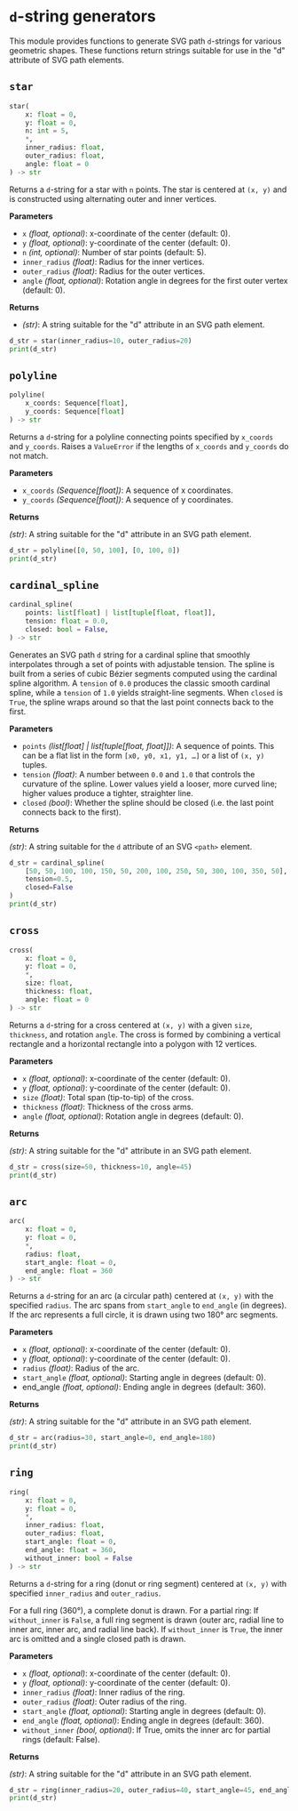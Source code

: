 # `d`-string generators

This module provides functions to generate SVG path `d`-strings for various geometric shapes. These functions return strings suitable for use in the "d" attribute of SVG path elements.

## <span class="func"></span>`star`

```py
star(
    x: float = 0,
    y: float = 0,
    n: int = 5,
    *, 
    inner_radius: float,
    outer_radius: float,
    angle: float = 0
) -> str
```

Returns a `d`-string for a star with `n` points. The star is centered at `(x, y)` and is constructed using alternating outer and inner vertices.

<span class="param">**Parameters**</span>

- `x` *(float, optional)*: x-coordinate of the center (default: 0).
- `y` *(float, optional)*: y-coordinate of the center (default: 0).
- `n` *(int, optional)*: Number of star points (default: 5).
- `inner_radius` *(float)*: Radius for the inner vertices.
- `outer_radius` *(float)*: Radius for the outer vertices.
- `angle` *(float, optional)*: Rotation angle in degrees for the first outer vertex (default: 0).

<span class="returns">**Returns**</span>

- *(str)*: A string suitable for the "d" attribute in an SVG path element.

```py
d_str = star(inner_radius=10, outer_radius=20)
print(d_str)
```

## <span class="func"></span>`polyline`

```py
polyline(
    x_coords: Sequence[float],
    y_coords: Sequence[float]
) -> str
```

Returns a `d`-string for a polyline connecting points specified by `x_coords` and `y_coords`.
Raises a `ValueError` if the lengths of `x_coords` and `y_coords` do not match.

<span class="param">**Parameters**</span>

- `x_coords` *(Sequence[float])*: A sequence of x coordinates.
- `y_coords` *(Sequence[float])*: A sequence of y coordinates.

<span class="returns">**Returns**</span>

*(str)*: A string suitable for the "d" attribute in an SVG path element.

```py
d_str = polyline([0, 50, 100], [0, 100, 0])
print(d_str)
```

## <span class="func"></span>`cardinal_spline`

```py
cardinal_spline(
    points: list[float] | list[tuple[float, float]],
    tension: float = 0.0,
    closed: bool = False,
) -> str
```

Generates an SVG path `d` string for a cardinal spline that smoothly interpolates through a set of points with adjustable tension. The spline is built from a series of cubic Bézier segments computed using the cardinal spline algorithm. A `tension` of `0.0` produces the classic smooth cardinal spline, while a `tension` of `1.0` yields straight-line segments. When `closed` is `True`, the spline wraps around so that the last point connects back to the first.

<span class="param">**Parameters**</span>

- `points` *(list[float] | list[tuple[float, float]])*: A sequence of points. This can be a flat list in the form `[x0, y0, x1, y1, …]` or a list of `(x, y)` tuples.
- `tension` *(float)*: A number between `0.0` and `1.0` that controls the curvature of the spline. Lower values yield a looser, more curved line; higher values produce a tighter, straighter line.
- `closed` *(bool)*: Whether the spline should be closed (i.e. the last point connects back to the first).

<span class="returns">**Returns**</span>

*(str)*: A string suitable for the `d` attribute of an SVG `<path>` element.

```py
d_str = cardinal_spline(
    [50, 50, 100, 100, 150, 50, 200, 100, 250, 50, 300, 100, 350, 50],
    tension=0.5,
    closed=False
)
print(d_str)
```

## <span class="func"></span>`cross`

```py
cross(
    x: float = 0,
    y: float = 0,
    *,
    size: float,
    thickness: float,
    angle: float = 0
) -> str
```

Returns a `d`-string for a cross centered at `(x, y)` with a given `size`, `thickness`, and rotation `angle`.
The cross is formed by combining a vertical rectangle and a horizontal rectangle into a polygon with 12 vertices.

<span class="param">**Parameters**</span>

- `x` *(float, optional)*: x-coordinate of the center (default: 0).
- `y` *(float, optional)*: y-coordinate of the center (default: 0).
- `size` *(float)*: Total span (tip-to-tip) of the cross.
- `thickness` *(float)*: Thickness of the cross arms.
- `angle` *(float, optional)*: Rotation angle in degrees (default: 0).

<span class="returns">**Returns**</span>

*(str)*: A string suitable for the "d" attribute in an SVG path element.

```py
d_str = cross(size=50, thickness=10, angle=45)
print(d_str)
```

## <span class="func"></span>`arc`

```py
arc(
    x: float = 0,
    y: float = 0,
    *,
    radius: float,
    start_angle: float = 0,
    end_angle: float = 360
) -> str
```

Returns a `d`-string for an arc (a circular path) centered at `(x, y)` with the specified `radius`.
The arc spans from `start_angle` to `end_angle` (in degrees). If the arc represents a full circle, it is drawn using two 180° arc segments.

<span class="param">**Parameters**</span>

- `x` *(float, optional)*: x-coordinate of the center (default: 0).
- `y` *(float, optional)*: y-coordinate of the center (default: 0).
- `radius` *(float)*: Radius of the arc.
- ``start_angle`` *(float, optional)*: Starting angle in degrees (default: 0).
- end_angle *(float, optional)*: Ending angle in degrees (default: 360).

<span class="returns">**Returns**</span>

*(str)*: A string suitable for the "d" attribute in an SVG path element.

```py
d_str = arc(radius=30, start_angle=0, end_angle=180)
print(d_str)
```

## <span class="func"></span>`ring`

```py
ring(
    x: float = 0,
    y: float = 0,
    *,
    inner_radius: float,
    outer_radius: float,
    start_angle: float = 0,
    end_angle: float = 360,
    without_inner: bool = False
) -> str
```

Returns a `d`-string for a ring (donut or ring segment) centered at `(x, y)` with specified `inner_radius` and `outer_radius`.

For a full ring (360°), a complete donut is drawn.
For a partial ring:
If `without_inner` is `False`, a full ring segment is drawn (outer arc, radial line to inner arc, inner arc, and radial line back).
If `without_inner` is `True`, the inner arc is omitted and a single closed path is drawn.

<span class="param">**Parameters**</span>

- `x` *(float, optional)*: x-coordinate of the center (default: 0).
- `y` *(float, optional)*: y-coordinate of the center (default: 0).
- `inner_radius` *(float)*: Inner radius of the ring.
- `outer_radius` *(float)*: Outer radius of the ring.
- `start_angle` *(float, optional)*: Starting angle in degrees (default: 0).
- `end_angle` *(float, optional)*: Ending angle in degrees (default: 360).
- `without_inner` *(bool, optional)*: If True, omits the inner arc for partial rings (default: False).

<span class="returns">**Returns**</span>

*(str)*: A string suitable for the "d" attribute in an SVG path element.

```py
d_str = ring(inner_radius=20, outer_radius=40, start_angle=45, end_angle=315)
print(d_str)
```
